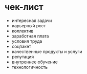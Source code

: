 # чек-лист

- интересная задачи
- карьерный рост
- коллектив
- заработная плата
- условия труда
- соцпакет
- качественные продукты и услуги
- репутация
- внутреннее обучение
- технологичность